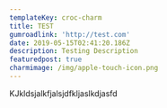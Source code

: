 ```yaml
---
templateKey: croc-charm
title: TEST
gumroadlink: 'http://test.com'
date: 2019-05-15T02:41:20.186Z
description: Testing Description
featuredpost: true
charmimage: /img/apple-touch-icon.png
---
```

KJkldsjalkfjalsjdfkljaslkdjasfd
